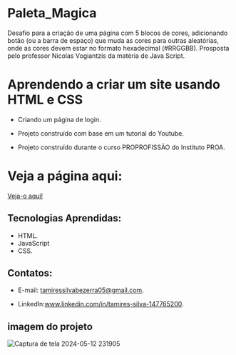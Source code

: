 # Paleta_Magica
Desafio para a criação de uma página com 5 blocos de cores, adicionando botão (ou a barra de espaço) que muda as cores para outras aleatórias, onde as cores devem estar no formato hexadecimal (#RRGGBB). Prosposta pelo professor Nicolas Vogiantzis da matéria de Java Script.




# Aprendendo a criar um site usando HTML e CSS 

 - Criando um página de login.
   
 - Projeto construído com base em um tutorial do Youtube.

 - Projeto construído durante o curso PROPROFISSÃO do Instituto PROA.


  #  Veja a página aqui:
 [Veja-o aqui!](paleta-magica-xwry-jun6yi109-tamires-projects-4308e3d7.vercel.app)

  
## Tecnologias Aprendidas:
 - HTML.
 - JavaScript
 - CSS.

## Contatos:
 - E-mail: tamiressilvabezerra05@gmail.com.
   
 - LinkedIn:www.linkedin.com/in/tamires-silva-147765200.

    
    
## imagem do projeto

![Captura de tela 2024-05-12 231905](<img width="1502" height="714" alt="Captura de tela 2025-09-13 231704" src="https://github.com/user-attachments/assets/1134eeb4-137e-4403-ac3f-2d3059e31ddc" />)








